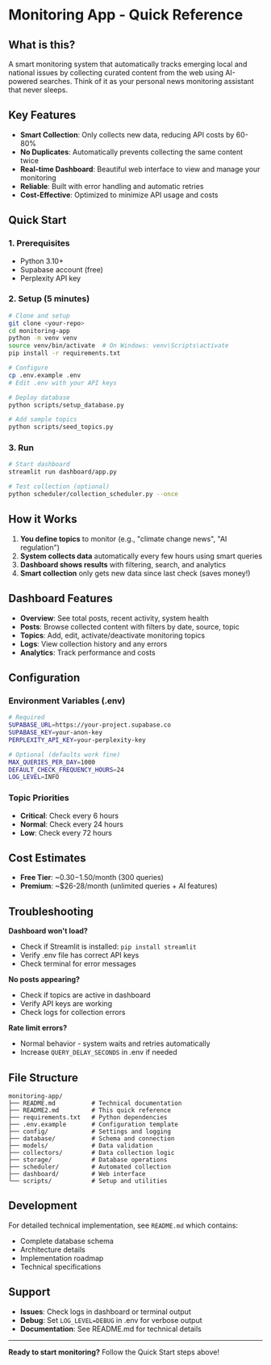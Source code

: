 # Monitoring App - Quick Reference

## What is this?

A smart monitoring system that automatically tracks emerging local and national issues by collecting curated content from the web using AI-powered searches. Think of it as your personal news monitoring assistant that never sleeps.

## Key Features

- **Smart Collection**: Only collects new data, reducing API costs by 60-80%
- **No Duplicates**: Automatically prevents collecting the same content twice
- **Real-time Dashboard**: Beautiful web interface to view and manage your monitoring
- **Reliable**: Built with error handling and automatic retries
- **Cost-Effective**: Optimized to minimize API usage and costs

## Quick Start

### 1. Prerequisites
- Python 3.10+
- Supabase account (free)
- Perplexity API key

### 2. Setup (5 minutes)
```bash
# Clone and setup
git clone <your-repo>
cd monitoring-app
python -m venv venv
source venv/bin/activate  # On Windows: venv\Scripts\activate
pip install -r requirements.txt

# Configure
cp .env.example .env
# Edit .env with your API keys

# Deploy database
python scripts/setup_database.py

# Add sample topics
python scripts/seed_topics.py
```

### 3. Run
```bash
# Start dashboard
streamlit run dashboard/app.py

# Test collection (optional)
python scheduler/collection_scheduler.py --once
```

## How it Works

1. **You define topics** to monitor (e.g., "climate change news", "AI regulation")
2. **System collects data** automatically every few hours using smart queries
3. **Dashboard shows results** with filtering, search, and analytics
4. **Smart collection** only gets new data since last check (saves money!)

## Dashboard Features

- **Overview**: See total posts, recent activity, system health
- **Posts**: Browse collected content with filters by date, source, topic
- **Topics**: Add, edit, activate/deactivate monitoring topics
- **Logs**: View collection history and any errors
- **Analytics**: Track performance and costs

## Configuration

### Environment Variables (.env)
```bash
# Required
SUPABASE_URL=https://your-project.supabase.co
SUPABASE_KEY=your-anon-key
PERPLEXITY_API_KEY=your-perplexity-key

# Optional (defaults work fine)
MAX_QUERIES_PER_DAY=1000
DEFAULT_CHECK_FREQUENCY_HOURS=24
LOG_LEVEL=INFO
```

### Topic Priorities
- **Critical**: Check every 6 hours
- **Normal**: Check every 24 hours  
- **Low**: Check every 72 hours

## Cost Estimates

- **Free Tier**: ~$0.30-$1.50/month (300 queries)
- **Premium**: ~$26-28/month (unlimited queries + AI features)

## Troubleshooting

**Dashboard won't load?**
- Check if Streamlit is installed: `pip install streamlit`
- Verify .env file has correct API keys
- Check terminal for error messages

**No posts appearing?**
- Check if topics are active in dashboard
- Verify API keys are working
- Check logs for collection errors

**Rate limit errors?**
- Normal behavior - system waits and retries automatically
- Increase `QUERY_DELAY_SECONDS` in .env if needed

## File Structure

```
monitoring-app/
├── README.md          # Technical documentation
├── README2.md         # This quick reference
├── requirements.txt   # Python dependencies
├── .env.example       # Configuration template
├── config/            # Settings and logging
├── database/          # Schema and connection
├── models/            # Data validation
├── collectors/        # Data collection logic
├── storage/           # Database operations
├── scheduler/         # Automated collection
├── dashboard/         # Web interface
└── scripts/           # Setup and utilities
```

## Development

For detailed technical implementation, see `README.md` which contains:
- Complete database schema
- Architecture details
- Implementation roadmap
- Technical specifications

## Support

- **Issues**: Check logs in dashboard or terminal output
- **Debug**: Set `LOG_LEVEL=DEBUG` in .env for verbose output
- **Documentation**: See README.md for technical details

---

**Ready to start monitoring?** Follow the Quick Start steps above!
